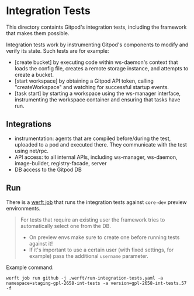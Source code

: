 # Integration Tests

This directory containts Gitpod's integration tests, including the framework that makes them possible.

Integration tests work by instrumenting Gitpod's components to modify and verify its state.
Such tests are for example:
  - [create bucket] by executing code within ws-daemon's context that loads the config file,
    creates a remote storage instance, and attempts to create a bucket.
  - [start workspace] by obtaining a Gitpod API token, calling "createWorkspace" and watching
    for successful startup events.
  - [task start] by starting a workspace using the ws-manager interface, instrumenting the
    workspace container and ensuring that tasks have run.

## Integrations
- instrumentation: agents that are compiled before/during the test, uploaded to a pod and executed there.
                   They communicate with the test using net/rpc.
- API access: to all internal APIs, including ws-manager, ws-daemon, image-builder, registry-facade, server
- DB access to the Gitpod DB

## Run

There is a [werft job](../.werft/run-integration-tests.yaml) that runs the integration tests against `core-dev` preview environments.

 > For tests that require an existing user the framework tries to automatically select one from the DB.
 > - On preview envs make sure to create one before running tests against it!
 > - If it's important to use a certain user (with fixed settings, for example) pass the additional `username` parameter.

Example command:
```
werft job run github -j .werft/run-integration-tests.yaml -a namespace=staging-gpl-2658-int-tests -a version=gpl-2658-int-tests.57 -f
```